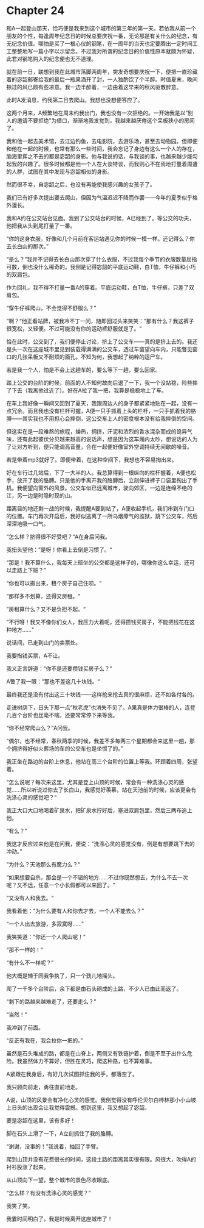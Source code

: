 # Chapter 24

和A一起登山那天，恰巧便是我来到这个城市的第三年的第一天。若依我从前一个朋友的个性，每逢周年纪念日的时候总要庆祝一番，无论那是有关什么的纪念，有无纪念价值。哪怕是买了一根心仪的钢笔，在一周年的当天也定要腾出一定时间工工整整地写一篇小字以示留念。不过我对所谓的纪念日的价值性原本就颇为怀疑，此君对钢笔购入的纪念便也无不道理。

就在前一日，联想到我在此城市落脚两周年，突发奇想要庆祝一下，便把一直珍藏着的宓韶邮寄给我的最后一瓶果酒开了封，一人独酌饮了个半醉。时值夏末，晚间掠过的风已颇有些凉意。我一边半醉着，一边由着这早来的秋风驱散醉意。

此时A发消息，约我第二日去爬山。我想也没想便答应了。

这两个月来，A频繁地在周末约我出门，我也没有一次拒绝的。一开始我是以“别人的邀请不要拒绝”为借口，渐渐地我发觉到，我越来越厌倦这个呆板狭小的房间了。

我和他一起去美术馆，去江边钓鱼，去电影院，去游乐场，甚至去动物园。但即便和他在一起的时候，也常有那么一些时间，我会忘记了身边有这么一个人的存在，脑海里挥之不去的都是宓韶的身影。他与我说的话，与我谈的事，也越来越少能勾起我的兴趣了。很多时候都是他一个人在大谈特谈，而我则心不在焉地打量着周遭的人群，试图在其中发现与宓韶相似的身影。

然而很不幸，自宓韶之后，也没有再能使我感兴趣的女孩子了。

我们已有好多次提出要去爬山，但因为气温迟迟不降而作罢——今年的夏季似乎格外漫长。

我和A约在公交站台见面。我到了公交站台的时候，A已经到了。等公交的功夫，他把我从头到尾打量了一番。

“你的这身衣服，好像和几个月前在客运站遇见你的时候一模一样。还记得么？你去长白山的那次。”

“是么？”我并不记得去长白山那次穿了什么衣服，不过我每个季节的衣服数量屈指可数，倒也没什么稀奇的。我倒是记得宓韶的平底运动鞋，白T恤，牛仔裤和小巧的双肩包。

作为回礼，我不得不打量一番A的穿着。平底运动鞋，白T恤，牛仔裤，只差了双肩包。

“穿牛仔裤爬山，不会觉得不舒服么？”

”啊？“他正看站牌，被我冷不丁一问，随即回过头来笑笑：”那有什么？我这裤子很宽松，又轻便。不过可能没有你的运动裤舒服就是了。“

恰在此时，公交到了，我们便停止讨论，挤上了公交车——真的是挤上去的。我还是头一次在这座城市里见到装载得满满的公交车，透过车窗望向车内，只能瞥见窗口的几张呆板又不耐烦的面孔。不知为何，我想起了纳粹的运尸车。

若是我一个人，怕是不会上这趟车的，要么等下一趟，要么回家。

踏上公交的台阶的时候，前面的人不知何故向后退了一下，我一个没站稳，险些摔了下去（我离他过近了）。好在A拉了我一把，我算是稳稳地上了车。

在车上我好像一瞬间又回到了夏天，我跟周边人的身子都紧紧地贴在一起，没有一点冗余。而且我也没有栏杆可握，A便一只手抓着上头的栏杆，一只手抓着我的胳膊——其实我也不用担心会摔倒，这公交车上人的密度根本没有给我摔倒的空间。

但这实在是一段难熬的旅程，燥热，拥挤，汗泥和浓烈的香水混杂而成的诡异气味，还有此起彼伏分贝越来越高的说话声，想是因为这车厢内太吵，想说话的人为了让对方听到，便只能调高音量，合在一起便好像室外空调持续无间歇的噪音。

若是带着mp3就好了。即便带着，在这种空间下，我想也不容易掏出来。

好在车行过几站后，下了一大半的人。我总算得到一根纵向的栏杆握着，A便也松手，放开了我的胳膊。只是他的手离开我的胳膊后，立刻伸进裤子口袋里掏出了手机。我便望向窗外的风景。公交车似已远离城市，驶向郊区，一边是连绵不绝的江，另一边是时隐时现的山。

距离目的地还剩一战的时候，我提醒A要到站了，A便收起手机，我们串到车门口的位置。车门再次开启后，我好似逃离了一所乌烟瘴气的监狱，跳下公交车，然后深深地吸一口气。

”怎么样？挤得很不好受吧？“A在身后问我。

我扭头望他：”是呀！你看上去倒是习惯了。“

“那是！我不算什么，我每天上班坐的公交都是这样子的，哪像你这么幸运，还可以走路上下班？”

“你也可以搬出来，租个房子自己住呗。“

”那样多不划算，还得交房租。“

”房租算什么？又不是负担不起。“

”不行呀！我又不像你们女人，我压力大着呢，还得攒钱买房子，不能把钱花在这种地方……“

说话间，已走到山门的卖票处。

我要掏钱买票，A不让。

我义正言辞道：“你不是还要攒钱买房子么？”

A瞥了我一眼：”那也不差这几十块钱。“

最终我还是没有付出这三十块钱——这样抢来抢去真的很麻烦，还不如各付各的。

走进树荫下，日头下那一点“秋老虎”也消失不见了。A果真是体力很棒的人，连登几百个台阶也丝毫不喘，还要常常停下来等我。

“你不经常爬山么？”A问我。

“偶尔，也不经常，春秋两季的时候，我差不多每两三个星期都会来这里一趟，那个拥挤得好似火葬场的车的公交车也是坐惯了的。”

我正坐在路边的台阶上休息，他站在高三个台阶的位置上等我。环顾着四周，张望着。

“怎么说呢？每次来这里，尤其是登上山顶的时候，常会有一种洗涤心灵的感觉……所以听说过你去了长白山，我感觉好羡慕，站在天池前的时候，应该更会有洗涤心灵的感觉吧？“

我正大口大口地喝着矿泉水，把矿泉水拧好后，塞进双肩包里，然后三两布追上他。

“有么？”

我这才反应过来他是在问我，便说：“洗涤心灵的感觉没有，倒是有想要跳下去的冲动。”

”为什么？天池那么有魔力么？“

”如果想要自杀，那会是一个不错的地方……不过你既然想去，为什么不去一次呢？又不远，任意一个小长假都可以来回了。“

”又没有人和我去。“

我看着他：“为什么要有人和你去才去，一个人不能去么？”

“一个人出去旅游，多寂寞呀……”

我笑笑道：“你还一个人爬山呢！”

“那不一样的！”

“有什么不一样呢？”

他大概是懒于同我争执了，只一个劲儿地摇头。

爬了一千多个台阶后，余下都是由石头砌成的土路，不少人已由此而返了。

“剩下的路越来越难走了，还要走么？”

“当然！”

我冲到了前面。

“反正有我在，我会拉你一把的。”

虽然是石头堆成的路，都是在山脊上，两侧又有铁链护着，倒是不至于出什么危险。我虽然体力不算好，但胜在灵巧，爬这种路，也不算难事。

A紧跟在我身后，有好几次试图抓住我的手，都落空了。

我只顾向前走，勇往直前地走。

A说，山顶的风景会有净化心灵的感觉。我倒觉得没有呼伦贝尔白桦林那小小山坡上日头的出现会让我觉得震撼。想到这里，我又想起了宓韶。

要是宓韶在这里，该有多好！

脚在石头上滑了一下，A立刻抓住了我的胳膊。

“谢谢，没事的！”我说着，抽回了手臂。

爬到山顶并没有花费很长的时间，这段土路的距离其实很有限。风很大，吹得A的衬衫股涨了起来。

从山顶向下一望，整个城市的景色尽收眼底。

“怎么样？有没有洗涤心灵的感觉？”

我笑了笑。

我霎时间明白了，我是时候离开这座城市了！